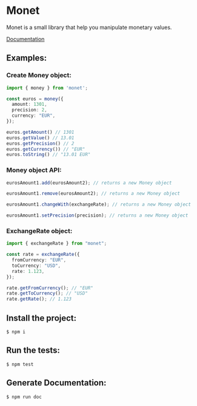 # Monet

Monet is a small library that help you manipulate monetary values.

[Documentation](https://sachacr.github.io/monet)

## Examples:

### Create Money object:

```typescript
import { money } from 'monet';

const euros = money({
  amount: 1301,
  precision: 2,
  currency: "EUR",
});

euros.getAmount() // 1301
euros.getValue() // 13.01
euros.getPrecision() // 2
euros.getCurrency()) // "EUR"
euros.toString() // "13.01 EUR"
```

### Money object API:

```typescript
eurosAmount1.add(eurosAmount2); // returns a new Money object

eurosAmount1.remove(eurosAmount2); // returns a new Money object

eurosAmount1.changeWith(exchangeRate); // returns a new Money object

eurosAmount1.setPrecision(precision); // returns a new Money object
```

### ExchangeRate object:

```typescript
import { exchangeRate } from "monet";

const rate = exchangeRate({
  fromCurrency: "EUR",
  toCurrency: "USD",
  rate: 1.123,
});

rate.getFromCurrency(); // "EUR"
rate.getToCurrency(); // "USD"
rate.getRate(); // 1.123
```

## Install the project:

`$ npm i`

## Run the tests:

`$ npm test`

## Generate Documentation:

`$ npm run doc`

